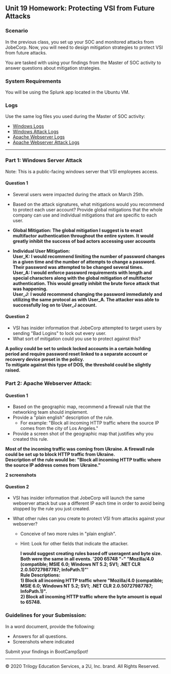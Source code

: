 ## Unit 19 Homework: Protecting VSI from Future Attacks

### Scenario

In the previous class,  you set up your SOC and monitored attacks from JobeCorp. Now, you will need to design mitigation strategies to protect VSI from future attacks. 

You are tasked with using your findings from the Master of SOC activity to answer questions about mitigation strategies.

### System Requirements 

You will be using the Splunk app located in the Ubuntu VM.

### Logs

Use the same log files you used during the Master of SOC activity:

- [Windows Logs](resources/windows_server_logs.csv)
- [Windows Attack Logs](resources/windows_server_attack_logs.csv)
- [Apache Webserver Logs](resources/apache_logs.txt	)
- [Apache Webserver Attack Logs](resources/apache_attack_logs.txt	)

---

### Part 1: Windows Server Attack

Note: This is a public-facing windows server that VSI employees access.
 
#### Question 1
- Several users were impacted during the attack on March 25th.
- Based on the attack signatures, what mitigations would you recommend to protect each user account? Provide global mitigations that the whole company can use and individual mitigations that are specific to each user.
 
- **Global Mitigation: The global mitigation I suggest is to enact multifactor authentication throughout the entire system. It would greatly inhibit the success of bad actors accessing user accounts**

- **Individual User Mitigation:**<br>
  **User_K: I would recommend limiting the number of password changes in a given time and the number of attempts to change a password. Their password was attempted to be changed several times.**<br>
  **User_A: I would enforce password requirements with length and special characters along with the global mitigation of multifactor authentication. This would greatly inhibit the brute force attack that was happening.**<br>
  **User_J: I would recommend changing the password immediately and utilizing the same protocol as with User_A. The attacker was able to successfully log on to User_J account.**  
  
#### Question 2
- VSI has insider information that JobeCorp attempted to target users by sending "Bad Logins" to lock out every user.
- What sort of mitigation could you use to protect against this?

**A policy could be set to unlock locked accounts in a certain holding period and require password reset linked to a separate account or recovery device preset in the policy.**<br>
**To mitigate against this type of DOS, the threshold could be slightly raised.**
 
  

### Part 2: Apache Webserver Attack:

#### Question 1
- Based on the geographic map, recommend a firewall rule that the networking team should implement.
- Provide a "plain english" description of the rule.
  - For example: "Block all incoming HTTP traffic where the source IP comes from the city of Los Angeles."
- Provide a screen shot of the geographic map that justifies why you created this rule.
 
**Most of the incoming traffic was coming from Ukraine. A firewall rule could be set up to block HTTP traffic from Ukraine.**<br>
**Description of the rule would be: "Block all incoming HTTP traffic where the source IP address comes from Ukraine."**<br>

**2 screenshots** 
  
#### Question 2

- VSI has insider information that JobeCorp will launch the same webserver attack but use a different IP each time in order to avoid being stopped by the rule you just created.

- What other rules can you create to protect VSI from attacks against your webserver?
  - Conceive of two more rules in "plain english". 
  - Hint: Look for other fields that indicate the attacker.
   
    **I would suggest creating rules based off useragent and byte size. Both were the same in all events. '200 65748 "-" "Mozilla/4.0 (compatible; MSIE 6.0; Windows NT 5.2; SV1; .NET CLR 2.0.50727987787; InfoPath.1)"'**<br>
    **Rule Descriptions:**<br>
    **1) Block all incoming HTTP traffic where "Mozilla/4.0 (compatible; MSIE 6.0; Windows NT 5.2; SV1; .NET CLR 2.0.50727987787; InfoPath.1)".**<br>
    **2) Block all incoming HTTP traffic where the byte amount is equal to 65748.**

  


### Guidelines for your Submission:
  
In a word document, provide the following:
- Answers for all questions.
- Screenshots where indicated

Submit your findings in BootCampSpot!

---

© 2020 Trilogy Education Services, a 2U, Inc. brand. All Rights Reserved.
